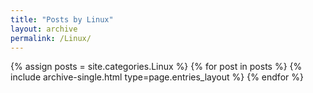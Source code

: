 ```yaml
---
title: "Posts by Linux"
layout: archive
permalink: /Linux/
---
```


{% assign posts = site.categories.Linux %} {% for post in posts %} {% include archive-single.html type=page.entries_layout %} {% endfor %}
